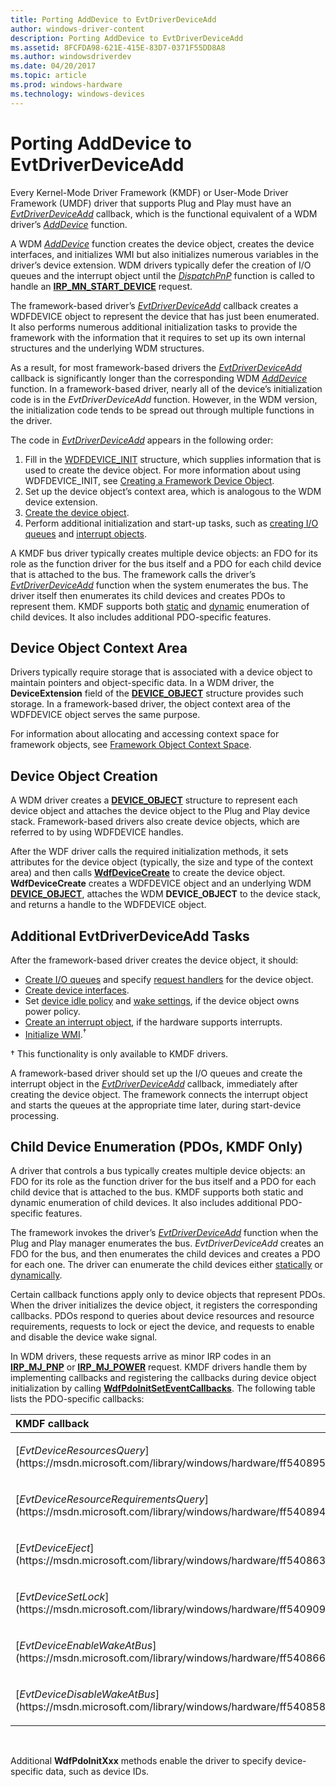 ```yaml
---
title: Porting AddDevice to EvtDriverDeviceAdd
author: windows-driver-content
description: Porting AddDevice to EvtDriverDeviceAdd
ms.assetid: 8FCFDA98-621E-415E-83D7-0371F55DD8A8
ms.author: windowsdriverdev
ms.date: 04/20/2017
ms.topic: article
ms.prod: windows-hardware
ms.technology: windows-devices
---
```


# Porting AddDevice to EvtDriverDeviceAdd


Every Kernel-Mode Driver Framework (KMDF) or User-Mode Driver Framework (UMDF) driver that supports Plug and Play must have an [*EvtDriverDeviceAdd*](https://msdn.microsoft.com/library/windows/hardware/ff541693) callback, which is the functional equivalent of a WDM driver’s [*AddDevice*](https://msdn.microsoft.com/library/windows/hardware/ff540521) function.

A WDM [*AddDevice*](https://msdn.microsoft.com/library/windows/hardware/ff540521) function creates the device object, creates the device interfaces, and initializes WMI but also initializes numerous variables in the driver’s device extension. WDM drivers typically defer the creation of I/O queues and the interrupt object until the [*DispatchPnP*](https://msdn.microsoft.com/library/windows/hardware/ff543341) function is called to handle an [**IRP\_MN\_START\_DEVICE**](https://msdn.microsoft.com/library/windows/hardware/ff551749) request.

The framework-based driver’s [*EvtDriverDeviceAdd*](https://msdn.microsoft.com/library/windows/hardware/ff541693) callback creates a WDFDEVICE object to represent the device that has just been enumerated. It also performs numerous additional initialization tasks to provide the framework with the information that it requires to set up its own internal structures and the underlying WDM structures.

As a result, for most framework-based drivers the [*EvtDriverDeviceAdd*](https://msdn.microsoft.com/library/windows/hardware/ff541693) callback is significantly longer than the corresponding WDM [*AddDevice*](https://msdn.microsoft.com/library/windows/hardware/ff540521) function. In a framework-based driver, nearly all of the device’s initialization code is in the *EvtDriverDeviceAdd* function. However, in the WDM version, the initialization code tends to be spread out through multiple functions in the driver.

The code in [*EvtDriverDeviceAdd*](https://msdn.microsoft.com/library/windows/hardware/ff541693) appears in the following order:

1.  Fill in the [WDFDEVICE\_INIT](https://msdn.microsoft.com/library/windows/hardware/ff546951) structure, which supplies information that is used to create the device object. For more information about using WDFDEVICE\_INIT, see [Creating a Framework Device Object](creating-a-framework-device-object.md).
2.  Set up the device object’s context area, which is analogous to the WDM device extension.
3.  [Create the device object](creating-a-framework-device-object.md).
4.  Perform additional initialization and start-up tasks, such as [creating I/O queues](creating-i-o-queues.md) and [interrupt objects](creating-an-interrupt-object.md).

A KMDF bus driver typically creates multiple device objects: an FDO for its role as the function driver for the bus itself and a PDO for each child device that is attached to the bus. The framework calls the driver’s [*EvtDriverDeviceAdd*](https://msdn.microsoft.com/library/windows/hardware/ff541693) function when the system enumerates the bus. The driver itself then enumerates its child devices and creates PDOs to represent them. KMDF supports both [static](static-enumeration.md) and [dynamic](dynamic-enumeration.md) enumeration of child devices. It also includes additional PDO-specific features.

## Device Object Context Area


Drivers typically require storage that is associated with a device object to maintain pointers and object-specific data. In a WDM driver, the **DeviceExtension** field of the [**DEVICE\_OBJECT**](https://msdn.microsoft.com/library/windows/hardware/ff543147) structure provides such storage. In a framework-based driver, the object context area of the WDFDEVICE object serves the same purpose.

For information about allocating and accessing context space for framework objects, see [Framework Object Context Space](framework-object-context-space.md).

## Device Object Creation


A WDM driver creates a [**DEVICE\_OBJECT**](https://msdn.microsoft.com/library/windows/hardware/ff543147) structure to represent each device object and attaches the device object to the Plug and Play device stack. Framework-based drivers also create device objects, which are referred to by using WDFDEVICE handles.

After the WDF driver calls the required initialization methods, it sets attributes for the device object (typically, the size and type of the context area) and then calls [**WdfDeviceCreate**](https://msdn.microsoft.com/library/windows/hardware/ff545926) to create the device object. **WdfDeviceCreate** creates a WDFDEVICE object and an underlying WDM [**DEVICE\_OBJECT**](https://msdn.microsoft.com/library/windows/hardware/ff543147), attaches the WDM **DEVICE\_OBJECT** to the device stack, and returns a handle to the WDFDEVICE object.

## Additional EvtDriverDeviceAdd Tasks


After the framework-based driver creates the device object, it should:

-   [Create I/O queues](creating-i-o-queues.md) and specify [request handlers](request-handlers.md) for the device object.
-   [Create device interfaces](using-device-interfaces.md).
-   Set [device idle policy](supporting-idle-power-down.md) and [wake settings](supporting-system-wake-up.md), if the device object owns power policy.
-   [Create an interrupt object](creating-an-interrupt-object.md), if the hardware supports interrupts.
-   [Initialize WMI](supporting-wmi-in-kmdf-drivers.md).<sup>†</sup>

† This functionality is only available to KMDF drivers.

A framework-based driver should set up the I/O queues and create the interrupt object in the [*EvtDriverDeviceAdd*](https://msdn.microsoft.com/library/windows/hardware/ff541693) callback, immediately after creating the device object. The framework connects the interrupt object and starts the queues at the appropriate time later, during start-device processing.

## Child Device Enumeration (PDOs, KMDF Only)


A driver that controls a bus typically creates multiple device objects: an FDO for its role as the function driver for the bus itself and a PDO for each child device that is attached to the bus. KMDF supports both static and dynamic enumeration of child devices. It also includes additional PDO-specific features.

The framework invokes the driver’s [*EvtDriverDeviceAdd*](https://msdn.microsoft.com/library/windows/hardware/ff541693) function when the Plug and Play manager enumerates the bus. *EvtDriverDeviceAdd* creates an FDO for the bus, and then enumerates the child devices and creates a PDO for each one. The driver can enumerate the child devices either [statically](static-enumeration.md) or [dynamically](dynamic-enumeration.md).

Certain callback functions apply only to device objects that represent PDOs. When the driver initializes the device object, it registers the corresponding callbacks. PDOs respond to queries about device resources and resource requirements, requests to lock or eject the device, and requests to enable and disable the device wake signal.

In WDM drivers, these requests arrive as minor IRP codes in an [**IRP\_MJ\_PNP**](https://msdn.microsoft.com/library/windows/hardware/ff550772) or [**IRP\_MJ\_POWER**](https://msdn.microsoft.com/library/windows/hardware/ff550784) request. KMDF drivers handle them by implementing callbacks and registering the callbacks during device object initialization by calling [**WdfPdoInitSetEventCallbacks**](https://msdn.microsoft.com/library/windows/hardware/ff548805). The following table lists the PDO-specific callbacks:

<table>
<colgroup>
<col width="50%" />
<col width="50%" />
</colgroup>
<thead>
<tr class="header">
<th align="left">KMDF callback</th>
<th align="left">WDM IRP</th>
</tr>
</thead>
<tbody>
<tr class="odd">
<td align="left"><p>[<em>EvtDeviceResourcesQuery</em>](https://msdn.microsoft.com/library/windows/hardware/ff540895)</p></td>
<td align="left"><p>[<strong>IRP_MN_QUERY_RESOURCES</strong>](https://msdn.microsoft.com/library/windows/hardware/ff551710)</p></td>
</tr>
<tr class="even">
<td align="left"><p>[<em>EvtDeviceResourceRequirementsQuery</em>](https://msdn.microsoft.com/library/windows/hardware/ff540894)</p></td>
<td align="left"><p>[<strong>IRP_MN_QUERY_RESOURCE_REQUIREMENTS</strong>](https://msdn.microsoft.com/library/windows/hardware/ff551715)</p></td>
</tr>
<tr class="odd">
<td align="left"><p>[<em>EvtDeviceEject</em>](https://msdn.microsoft.com/library/windows/hardware/ff540863)</p></td>
<td align="left"><p>[<strong>IRP_MN_EJECT</strong>](https://msdn.microsoft.com/library/windows/hardware/ff550853)</p></td>
</tr>
<tr class="even">
<td align="left"><p>[<em>EvtDeviceSetLock</em>](https://msdn.microsoft.com/library/windows/hardware/ff540909)</p></td>
<td align="left"><p>[<strong>IRP_MN_SET_LOCK</strong>](https://msdn.microsoft.com/library/windows/hardware/ff551742)</p></td>
</tr>
<tr class="odd">
<td align="left"><p>[<em>EvtDeviceEnableWakeAtBus</em>](https://msdn.microsoft.com/library/windows/hardware/ff540866)</p></td>
<td align="left"><p>[<strong>IRP_MN_WAIT_WAKE</strong>](https://msdn.microsoft.com/library/windows/hardware/ff551766)</p></td>
</tr>
<tr class="even">
<td align="left"><p>[<em>EvtDeviceDisableWakeAtBus</em>](https://msdn.microsoft.com/library/windows/hardware/ff540858)</p></td>
<td align="left"><p>[<strong>IRP_MN_WAIT_WAKE</strong>](https://msdn.microsoft.com/library/windows/hardware/ff551766)</p></td>
</tr>
</tbody>
</table>

 

Additional **WdfPdoInitXxx** methods enable the driver to specify device-specific data, such as device IDs.

 

 





